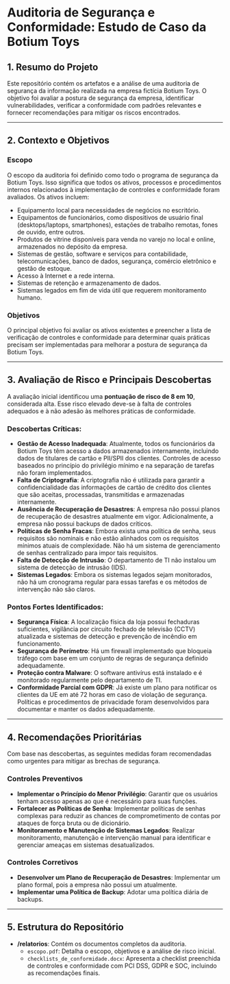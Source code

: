# Auditoria de Segurança e Conformidade: Estudo de Caso da Botium Toys

## 1. Resumo do Projeto

Este repositório contém os artefatos e a análise de uma auditoria de segurança da informação realizada na empresa fictícia Botium Toys. O objetivo foi avaliar a postura de segurança da empresa, identificar vulnerabilidades, verificar a conformidade com padrões relevantes e fornecer recomendações para mitigar os riscos encontrados.

---

## 2. Contexto e Objetivos

### Escopo
O escopo da auditoria foi definido como todo o programa de segurança da Botium Toys. Isso significa que todos os ativos, processos e procedimentos internos relacionados à implementação de controles e conformidade foram avaliados. Os ativos incluem:
* Equipamento local para necessidades de negócios no escritório.
* Equipamentos de funcionários, como dispositivos de usuário final (desktops/laptops, smartphones), estações de trabalho remotas, fones de ouvido, entre outros.
* Produtos de vitrine disponíveis para venda no varejo no local e online, armazenados no depósito da empresa.
* Sistemas de gestão, software e serviços para contabilidade, telecomunicações, banco de dados, segurança, comércio eletrônico e gestão de estoque.
* Acesso à Internet e a rede interna.
* Sistemas de retenção e armazenamento de dados.
* Sistemas legados em fim de vida útil que requerem monitoramento humano.

### Objetivos
O principal objetivo foi avaliar os ativos existentes e preencher a lista de verificação de controles e conformidade para determinar quais práticas precisam ser implementadas para melhorar a postura de segurança da Botium Toys.

---

## 3. Avaliação de Risco e Principais Descobertas

A avaliação inicial identificou uma **pontuação de risco de 8 em 10**, considerada alta. Esse risco elevado deve-se à falta de controles adequados e à não adesão às melhores práticas de conformidade.

### Descobertas Críticas:
* **Gestão de Acesso Inadequada**: Atualmente, todos os funcionários da Botium Toys têm acesso a dados armazenados internamente, incluindo dados de titulares de cartão e PII/SPII dos clientes. Controles de acesso baseados no princípio do privilégio mínimo e na separação de tarefas não foram implementados.
* **Falta de Criptografia**: A criptografia não é utilizada para garantir a confidencialidade das informações de cartão de crédito dos clientes que são aceitas, processadas, transmitidas e armazenadas internamente.
* **Ausência de Recuperação de Desastres**: A empresa não possui planos de recuperação de desastres atualmente em vigor. Adicionalmente, a empresa não possui backups de dados críticos.
* **Políticas de Senha Fracas**: Embora exista uma política de senha, seus requisitos são nominais e não estão alinhados com os requisitos mínimos atuais de complexidade. Não há um sistema de gerenciamento de senhas centralizado para impor tais requisitos.
* **Falta de Detecção de Intrusão**: O departamento de TI não instalou um sistema de detecção de intrusão (IDS).
* **Sistemas Legados**: Embora os sistemas legados sejam monitorados, não há um cronograma regular para essas tarefas e os métodos de intervenção não são claros.

### Pontos Fortes Identificados:
* **Segurança Física**: A localização física da loja possui fechaduras suficientes, vigilância por circuito fechado de televisão (CCTV) atualizada e sistemas de detecção e prevenção de incêndio em funcionamento.
* **Segurança de Perímetro**: Há um firewall implementado que bloqueia tráfego com base em um conjunto de regras de segurança definido adequadamente.
* **Proteção contra Malware**: O software antivírus está instalado e é monitorado regularmente pelo departamento de TI.
* **Conformidade Parcial com GDPR**: Já existe um plano para notificar os clientes da UE em até 72 horas em caso de violação de segurança. Políticas e procedimentos de privacidade foram desenvolvidos para documentar e manter os dados adequadamente.

---

## 4. Recomendações Prioritárias

Com base nas descobertas, as seguintes medidas foram recomendadas como urgentes para mitigar as brechas de segurança.

### Controles Preventivos
* **Implementar o Princípio do Menor Privilégio**: Garantir que os usuários tenham acesso apenas ao que é necessário para suas funções.
* **Fortalecer as Políticas de Senha**: Implementar políticas de senhas complexas para reduzir as chances de comprometimento de contas por ataques de força bruta ou de dicionário.
* **Monitoramento e Manutenção de Sistemas Legados**: Realizar monitoramento, manutenção e intervenção manual para identificar e gerenciar ameaças em sistemas desatualizados.

### Controles Corretivos
* **Desenvolver um Plano de Recuperação de Desastres**: Implementar um plano formal, pois a empresa não possui um atualmente.
* **Implementar uma Política de Backup**: Adotar uma política diária de backups.

---

## 5. Estrutura do Repositório

* **/relatorios**: Contém os documentos completos da auditoria.
    * `escopo.pdf`: Detalha o escopo, objetivos e a análise de risco inicial.
    * `checklists_de_conformidade.docx`: Apresenta a checklist preenchida de controles e conformidade com PCI DSS, GDPR e SOC, incluindo as recomendações finais.
